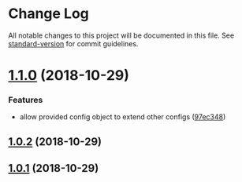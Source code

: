 # Change Log

All notable changes to this project will be documented in this file. See [standard-version](https://github.com/conventional-changelog/standard-version) for commit guidelines.

<a name="1.1.0"></a>
# [1.1.0](https://github.com/dapplion/DNP_VPN/compare/v1.0.2...v1.1.0) (2018-10-29)


### Features

* allow provided config object to extend other configs ([97ec348](https://github.com/dapplion/DNP_VPN/commit/97ec348))



<a name="1.0.2"></a>
## [1.0.2](https://github.com/dapplion/DNP_VPN/compare/v1.0.1...v1.0.2) (2018-10-29)



<a name="1.0.1"></a>
## [1.0.1](https://github.com/dapplion/DNP_VPN/compare/v0.1.12...v1.0.1) (2018-10-29)
